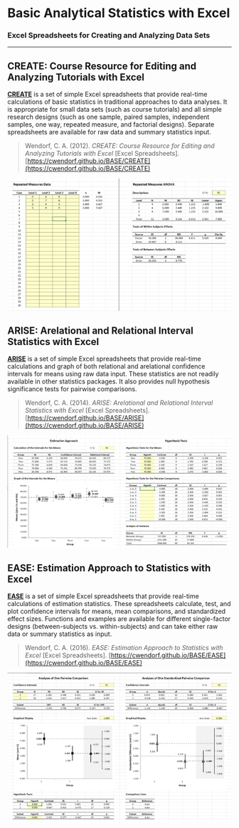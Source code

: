 <a href="https://cwendorf.github.io/BASE">
<img src="logo.png" height="60px;" align="left;" style="display: none;">
</a>

# Basic Analytical Statistics with Excel

### Excel Spreadsheets for Creating and Analyzing Data Sets

---

## CREATE: Course Resource for Editing and Analyzing Tutorials with Excel

[**CREATE**](https://cwendorf.github.io/BASE/CREATE) is a set of simple Excel spreadsheets that provide real-time calculations of basic statistics in traditional approaches to data analyses. It is appropriate for small data sets (such as course tutorials) and all simple research designs (such as one sample, paired samples, independent samples, one way, repeated measure, and factorial designs). Separate spreadsheets are available for raw data and summary statistics input.

> Wendorf, C. A. (2012). _CREATE: Course Resource for Editing and Analyzing Tutorials with Excel_ [Excel Spreadsheets]. [https://cwendorf.github.io/BASE/CREATE](https://cwendorf.github.io/BASE/CREATE)

<p align="center"><kbd><img src="CREATE/CREATE.jpg"></kbd></p>

## ARISE: Arelational and Relational Interval Statistics with Excel

[**ARISE**](https://cwendorf.github.io/BASE/ARISE) is a set of simple Excel spreadsheets that provide real-time calculations and graph of both relational and arelational confidence intervals for means using raw data input. These statistics are not readily available in other statistics packages. It also provides null hypothesis significance tests for pairwise comparisons.

> Wendorf, C. A. (2014). _ARISE: Arelational and Relational Interval Statistics with Excel_ [Excel Spreadsheets].  [https://cwendorf.github.io/BASE/ARISE](https://cwendorf.github.io/BASE/ARISE)

<p align="center"><kbd><img src="ARISE/ARISE.jpg"></kbd></p>

## EASE: Estimation Approach to Statistics with Excel

[**EASE**](https://cwendorf.github.io/BASE/EASE) is a set of simple Excel spreadsheets that provide real-time calculations of estimation statistics. These spreadsheets calculate, test, and plot confidence intervals for means, mean comparisons, and standardized effect sizes. Functions and examples are available for different single-factor designs (between-subjects vs. within-subjects) and can take either raw data or summary statistics as input. 

> Wendorf, C. A. (2016). _EASE: Estimation Approach to Statistics with Excel_ [Excel Spreadsheets]. [https://cwendorf.github.io/BASE/EASE](https://cwendorf.github.io/BASE/EASE)

<p align="center"><kbd><img src="EASE/EASE.jpg"></kbd></p>

